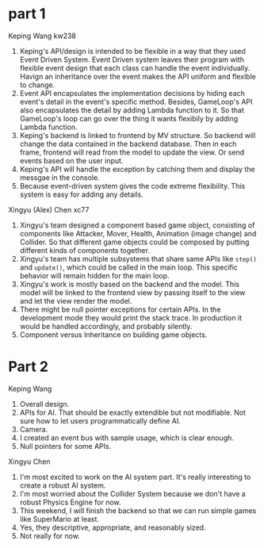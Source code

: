 # part 1

Keping Wang kw238

1. Keping's API/design is intended to be flexible in a way that they used Event Driven System. Event Driven system leaves their program with flexible event design that each class can handle the event individually. Havign an inheritance over the event makes the API uniform and flexible to change.
2. Event API encapsulates the implementation decisions by hiding each event's detail in the event's specific method. Besides, GameLoop's API also encapsulates the detail by adding Lambda function to it. So that GameLoop's loop can go over the thing it wants flexibily by adding Lambda function.
3. Keping's backend is linked to frontend by MV structure. So backend will change the data contained in the backend database. Then in each frame, frontend will read from the model to update the view. Or send events based on the user input.
4. Keping's API will handle the exception by catching them and display the messgae in the console.
5. Because event-driven system gives the code extreme flexibility. This system is easy for adding any details.

Xingyu (Alex) Chen xc77

1. Xingyu's team designed a component based game object, consisting of components like Attacker, Mover, Health, Animation (image change) and Collider. So that different game objects could be composed by putting different kinds of components together.
2. Xingyu's team has multiple subsystems that share same APIs like `step()` and `update()`, which could be called in the main loop. This specific behavior will remain hidden for the main loop.
3. Xingyu's work is mostly based on the backend and the model. This model will be linked to the frontend view by passing itself to the view and let the view render the model.
4. There might be null pointer exceptions for certain APIs. In the development mode they would print the stack trace. In production it would be handled accordingly, and probably silently.
5. Component versus Inheritance on building game objects.

# Part 2

Keping Wang 

1. Overall design.
2. APIs for AI. That should be exactly extendible but not modifiable. Not sure how to let users programmatically define AI.
3. Camera.
4. I created an event bus with sample usage, which is clear enough.
5. Null pointers for some APIs.

Xingyu Chen

1. I'm most excited to work on the AI system part. It's really interesting to create a robust AI system. 
2. I'm most worried about the Collider System because we don't have a robust Physics Engine for now.
3. This weekend, I will finish the backend so that we can run simple games like SuperMario at least.
5. Yes, they descriptive, appropriate, and reasonably sized.
6. Not really for now.


